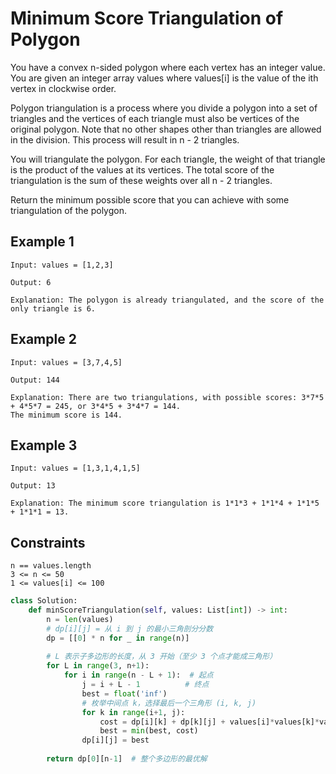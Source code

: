 # Minimum Score Triangulation of Polygon


You have a convex n-sided polygon where each vertex has an integer value. You are given an integer array values where values[i] is the value of the ith vertex in clockwise order.

Polygon triangulation is a process where you divide a polygon into a set of triangles and the vertices of each triangle must also be vertices of the original polygon. Note that no other shapes other than triangles are allowed in the division. This process will result in n - 2 triangles.

You will triangulate the polygon. For each triangle, the weight of that triangle is the product of the values at its vertices. The total score of the triangulation is the sum of these weights over all n - 2 triangles.

Return the minimum possible score that you can achieve with some triangulation of the polygon.

## Example 1

```text
Input: values = [1,2,3]

Output: 6

Explanation: The polygon is already triangulated, and the score of the only triangle is 6.
```

## Example 2

```text
Input: values = [3,7,4,5]

Output: 144

Explanation: There are two triangulations, with possible scores: 3*7*5 + 4*5*7 = 245, or 3*4*5 + 3*4*7 = 144.
The minimum score is 144.
```

## Example 3

```text
Input: values = [1,3,1,4,1,5]

Output: 13

Explanation: The minimum score triangulation is 1*1*3 + 1*1*4 + 1*1*5 + 1*1*1 = 13.
```

## Constraints

```text
n == values.length
3 <= n <= 50
1 <= values[i] <= 100
```

```python
class Solution:
    def minScoreTriangulation(self, values: List[int]) -> int:
        n = len(values)
        # dp[i][j] = 从 i 到 j 的最小三角剖分分数
        dp = [[0] * n for _ in range(n)]
        
        # L 表示子多边形的长度，从 3 开始（至少 3 个点才能成三角形）
        for L in range(3, n+1):
            for i in range(n - L + 1):  # 起点
                j = i + L - 1          # 终点
                best = float('inf')
                # 枚举中间点 k，选择最后一个三角形 (i, k, j)
                for k in range(i+1, j):
                    cost = dp[i][k] + dp[k][j] + values[i]*values[k]*values[j]
                    best = min(best, cost)
                dp[i][j] = best
        
        return dp[0][n-1]  # 整个多边形的最优解
```
